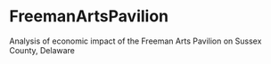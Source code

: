 # FreemanArtsPavilion
Analysis of economic impact of the Freeman Arts Pavilion on Sussex County, Delaware
